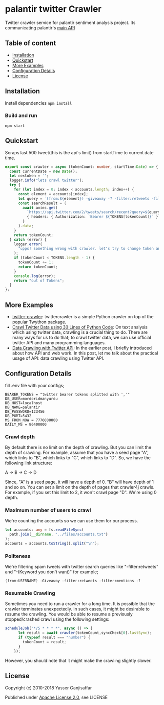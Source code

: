 # palantir twitter Crawler

Twitter crawler service for palantir sentiment analysis project. Its communicating palantir's [main API](#https://github.com/muratdemirci/palantir-be)

## Table of content

- [Installation](#installation)
- [Quickstart](#quickstart)   
- [More Examples](#more-examples)
- [Configuration Details](#configuration-details)
- [License](#license)

## Installation

install dependencies
```npm install```
### Build and run
```npm start```
## Quickstart
Scraps last 500 tweet(this is the api's limit) from startTime to current date time.
```Typescript 
export const crawler = async (tokenCount: number, startTime:Date) => {
  const currentDate = new Date();
  let nextoken = '';  
  logger.info("lets crawl twitter");
  try {
    for (let index = 0; index < accounts.length; index++) {
      const element = accounts[index];
      let query = `(from:${element}) -giveaway -? -filter:retweets -filter:mentions`;
      const searchResult = (
        await axios.get(
          `https://api.twitter.com/2/tweets/search/recent?query=${query}&max_results=500&${nextoken}&start_time=${startTime.toISOString()}&end_time=${currentDate.toISOString()}&tweet.fields=author_id,created_at,id,text,public_metrics`,
          { headers: { Authorization: `Bearer ${TOKENS[tokenCount]}` } }
        )
      ).data;
    }
    return tokenCount;
  } catch (error) {
    logger.error(
      "upps! something wrong with crawler. let's try to change token and try again 5 minutes later!."
    );
    if (tokenCount < TOKENS.length - 1) {
      tokenCount += 1;
      return tokenCount;
    }
    console.log(error);
    return "out of Tokens";
  }
};
```

## More Examples
- [twitter-crawler](https://github.com/ferencberes/twitter-crawler): twittercrawler is a simple Python crawler on top of the popular Twython package.
- [Crawl Twitter Data using 30 Lines of Python Code](https://chatbotslife.com/crawl-twitter-data-using-30-lines-of-python-code-e3fece99450e): On text analysis which using twitter data, crawling is a crucial thing to do. There are many ways for us to do that; to crawl twitter data, we can use official twitter API and many programming languages.
- [Data Crawling with Twitter API](https://pnut2357.github.io/Data-Crawling-TwitterAPI/): In the earlier post, I briefly introduced about how API and web work. In this post, let me talk about the practical usage of API: data crawling using Twitter API.

## Configuration Details
fill .env file with your configs;
```
BEARER_TOKENS = "twitter bearer tokens splitted with ','"
DB_USER=mordoridmanyurdu
DB_HOST=localhost
DB_NAME=palantir
DB_PASSWORD=123456
DB_PORT=5432
MS_FROM_NOW = 7776000000
DAILY_MS = 86400000
```
### Crawl depth
By default there is no limit on the depth of crawling. But you can limit the depth of crawling. For example, assume that you have a seed page "A", which links to "B", which links to "C", which links to "D". So, we have the following link structure:

A -> B -> C -> D

Since, "A" is a seed page, it will have a depth of 0. "B" will have depth of 1 and so on. You can set a limit on the depth of pages that crawler4j crawls. For example, if you set this limit to 2, it won't crawl page "D". We're using 0 depth.

### Maximum number of users to crawl

We're counting the accounts so we can use them for our process.

```Typescript 
let accounts: any = fs.readFileSync(
  path.join(__dirname, "../files/accounts.txt")
);
accounts = accounts.toString().split("\n");
```

### Politeness
We're filtering spam tweets with twitter search queries like "-filter:retweets" and "-(Keyword you don't want)" for example;
```
(from:USERNAME) -Giveaway -filter:retweets -filter:mentions -?
```

### Resumable Crawling
Sometimes you need to run a crawler for a long time. It is possible that the crawler
terminates unexpectedly. In such cases, it might be desirable to resume the crawling.
You would be able to resume a previously stopped/crashed crawl using the following
settings:
```Typescript
scheduleJob("*/5 * * * *", async () => {
      let result = await crawler(tokenCount,syncCheck[0].lastSync);
      if (typeof result === "number") {
        tokenCount = result;
      } 
    });
```
However, you should note that it might make the crawling slightly slower.


## License

Copyright (c) 2010-2018 Yasser Ganjisaffar

Published under [Apache License 2.0](http://www.apache.org/licenses/LICENSE-2.0), see LICENSE